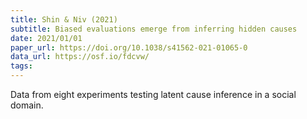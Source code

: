 ```yaml
---
title: Shin & Niv (2021)
subtitle: Biased evaluations emerge from inferring hidden causes
date: 2021/01/01
paper_url: https://doi.org/10.1038/s41562-021-01065-0
data_url: https://osf.io/fdcvw/
tags:
---
```


Data from eight experiments testing latent cause inference in a social domain.
